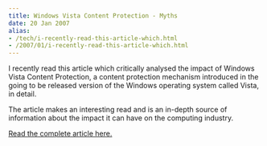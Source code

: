 ```yaml
---
title: Windows Vista Content Protection - Myths
date: 20 Jan 2007
alias:
- /tech/i-recently-read-this-article-which.html
- /2007/01/i-recently-read-this-article-which.html
---
```


I recently read this article which critically analysed the impact of Windows 
Vista Content Protection, a content protection mechanism introduced in the going 
to be released version of the Windows operating system called Vista, in detail.

<!-- break here -->

The article makes an interesting read and is an in-depth source of information about the impact it can have on the computing industry.

<a href="http://www.cs.auckland.ac.nz/%7Epgut001/pubs/vista_cost.txt">Read the complete article here.</a>